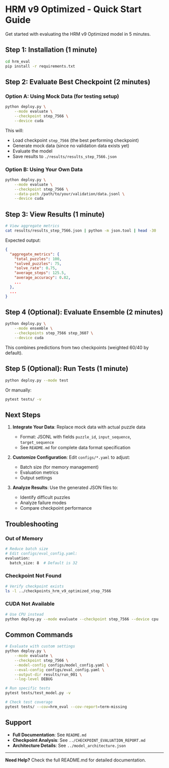 # HRM v9 Optimized - Quick Start Guide

Get started with evaluating the HRM v9 Optimized model in 5 minutes.

## Step 1: Installation (1 minute)

```bash
cd hrm_eval
pip install -r requirements.txt
```

## Step 2: Evaluate Best Checkpoint (2 minutes)

### Option A: Using Mock Data (for testing setup)

```bash
python deploy.py \
    --mode evaluate \
    --checkpoint step_7566 \
    --device cuda
```

This will:
- Load checkpoint `step_7566` (the best performing checkpoint)
- Generate mock data (since no validation data exists yet)
- Evaluate the model
- Save results to `./results/results_step_7566.json`

### Option B: Using Your Own Data

```bash
python deploy.py \
    --mode evaluate \
    --checkpoint step_7566 \
    --data-path /path/to/your/validation/data.jsonl \
    --device cuda
```

## Step 3: View Results (1 minute)

```bash
# View aggregate metrics
cat results/results_step_7566.json | python -m json.tool | head -30
```

Expected output:
```json
{
  "aggregate_metrics": {
    "total_puzzles": 100,
    "solved_puzzles": 75,
    "solve_rate": 0.75,
    "average_steps": 125.5,
    "average_accuracy": 0.82,
    ...
  },
  ...
}
```

## Step 4 (Optional): Evaluate Ensemble (2 minutes)

```bash
python deploy.py \
    --mode ensemble \
    --checkpoints step_7566 step_3607 \
    --device cuda
```

This combines predictions from two checkpoints (weighted 60/40 by default).

## Step 5 (Optional): Run Tests (1 minute)

```bash
python deploy.py --mode test
```

Or manually:
```bash
pytest tests/ -v
```

## Next Steps

1. **Integrate Your Data**: Replace mock data with actual puzzle data
   - Format: JSONL with fields `puzzle_id`, `input_sequence`, `target_sequence`
   - See `README.md` for complete data format specification

2. **Customize Configuration**: Edit `configs/*.yaml` to adjust:
   - Batch size (for memory management)
   - Evaluation metrics
   - Output settings

3. **Analyze Results**: Use the generated JSON files to:
   - Identify difficult puzzles
   - Analyze failure modes
   - Compare checkpoint performance

## Troubleshooting

### Out of Memory
```bash
# Reduce batch size
# Edit configs/eval_config.yaml:
evaluation:
  batch_size: 8  # Default is 32
```

### Checkpoint Not Found
```bash
# Verify checkpoint exists
ls -l ../checkpoints_hrm_v9_optimized_step_7566
```

### CUDA Not Available
```bash
# Use CPU instead
python deploy.py --mode evaluate --checkpoint step_7566 --device cpu
```

## Common Commands

```bash
# Evaluate with custom settings
python deploy.py \
    --mode evaluate \
    --checkpoint step_7566 \
    --model-config configs/model_config.yaml \
    --eval-config configs/eval_config.yaml \
    --output-dir results/run_001 \
    --log-level DEBUG

# Run specific tests
pytest tests/test_model.py -v

# Check test coverage
pytest tests/ --cov=hrm_eval --cov-report=term-missing
```

## Support

- **Full Documentation**: See `README.md`
- **Checkpoint Analysis**: See `../CHECKPOINT_EVALUATION_REPORT.md`
- **Architecture Details**: See `../model_architecture.json`

---

**Need Help?** Check the full README.md for detailed documentation.

